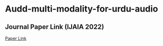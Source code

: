 # Audd-multi-modality-for-urdu-audio


## Journal Paper Link (IJAIA 2022)
[Paper Link](https://aircconline.com/abstract/ijaia/v13n3/13322ijaia06.html)

